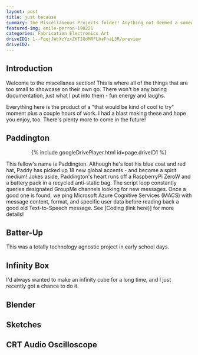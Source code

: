 ```yaml
---
layout: post
title: just because
summary: The Miscellaneous Projects folder! Anything not deemed a somewhat major project or code falls in to this category.
featured-img: emile-perron-190221
categories: Fabrication Electronics Art
driveID1: 1--FqejJWcXzYzxZKTIGdMRFLhaFnaL3R/preview
driveID2:
---
```

## Introduction
Welcome to the miscellanea section! This is where all of the things that are too small to showcase on their own go. There won't be any boring documentation, just what I put into them - fun energy and laughs.

Everything here is the product of a "that would be kind of cool to try" moment plus a couple hours of work. I had a blast making these and hope you enjoy, too. There's plenty more to come in the future!

## Paddington
<p align="center">
  {% include googleDrivePlayer.html id=page.driveID1 %}
</p>

This fellow's name is Paddington. Although he's lost his blue coat and red hat, Paddy has picked up 18 new global accents - and become a spirit medium! Jokes aside, Paddington's heart runs off a RaspberryPi ZeroW and a battery pack in a recycled anti-static bag. The script loop constantly queries designated GroupMe channels looking for new messages. Once a good one is found, we ping Microsoft Azure Cognitive Services (MACS) with message content, format, and specific user data before reading back a good old Text-to-Speech message. See [Coding (link here)] for more details!

## Batter-Up
This was a totally technology agnostic project in early school days.

## Infinity Box
I'd always wanted to make an infinity cube for a long time, and I just recently got a chance to do it.

## Blender

## Sketches

## CRT Audio Oscilloscope
